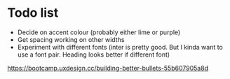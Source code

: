 # Todo list

<!-- - Find link icon for Live demo and GithubRepository links -->
<!-- - Normalise spacing on mobile -->
- Decide on accent colour (probably either lime or purple)
- Get spacing working on other widths
- Experiment with different fonts (inter is pretty good. But I kinda want to use a font pair. Heading looks better if different font)


https://bootcamp.uxdesign.cc/building-better-bullets-55b607905a8d